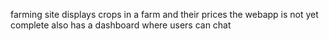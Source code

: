 farming site
displays crops in a farm and their prices 
the webapp is not yet complete 
also has a dashboard where users can chat
